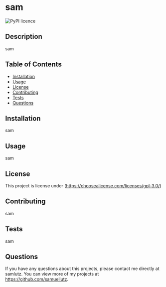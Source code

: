 # sam
  ![PyPI licence](http://img.shields.io/badge/license-gpl-3.0-blue.svg)
  
  ## Description 
  sam
  ## Table of Contents
  * [Installation](#installation)
  * [Usage](#usage)
  * [License](#license)
  * [Contributing](#contributing)
  * [Tests](#tests)
  * [Questions](#questions)
  
  ## Installation 
  sam
  ## Usage 
  sam
  ## License 
  This project is license under (https://choosealicense.com/licenses/gpl-3.0/)
  ## Contributing 
  sam
  ## Tests
  sam
  ## Questions
  If you have any questions about this projects, please contact me directly at samlutz. You can view more of my projects at https://github.com/samuellutz.
